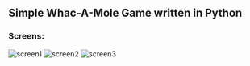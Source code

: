 ## Simple Whac-A-Mole Game written in Python

### Screens:

![screen1](https://postimg.cc/rdK8wfmz)
![screen2](https://postimg.cc/v1kGg5gh)
![screen3](https://postimg.cc/hzmc9hVB)